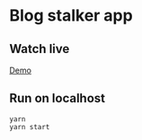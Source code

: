 # Blog stalker app

## Watch live

[Demo](https://roberts98.github.io/blog-stalker)

## Run on localhost

```
yarn
yarn start
```

